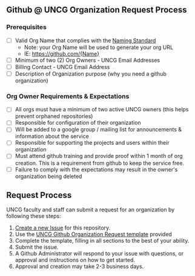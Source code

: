 ## Github @ UNCG Organization Request Process

### Prerequisites

 - [ ] Valid Org Name that complies with the [Naming Standard](/Organizations/Organization_Naming_Standard.md)
    - Note: your Org Name will be used to generate your org URL
    - IE: https://github.com/{Name}
 - [ ] Minimum of two (2) Org Owners - UNCG Email Addresses
 - [ ] Billing Contact - UNCG Email Address
 - [ ] Description of Organization purpose (why you need a github organization)

### Org Owner Requirements & Expectations
 - [ ] All orgs must have a minimum of two active UNCG owners (this helps prevent orphaned repositories)
 - [ ] Responsible for configuration of their organization
 - [ ] Will be added to a google group / mailing list for announcements & information about the service
 - [ ] Responsible for supporting the projects and users within their organization
 - [ ] Must attend github training and provide proof within 1 month of org creation. This is a requirement from github to keep the service free.
 - [ ] Failure to comply with the expectations may result in the owner's organization being deleted

## Request Process

UNCG faculty and staff can submit a request for an organization by following these steps:
 1. [Create a new Issue](https://github.com/UNCG-Github/Github/issues/new/choose) for this repository.
 2. Use the [UNCG Github Organization Request template](https://github.com/UNCG-Github/Github/issues/new?assignees=&labels=Organization+Request&template=uncg-github-organization-request.md&title=%5BORG-REQUEST%5D) provided
 3. Complete the template, filling in all sections to the best of your ability. 
 4. Submit the issue. 
 5. A Github Administrator will respond to your issue with questions, or approval and instructions on how to get started.
 6. Approval and creation may take 2-3 business days.

